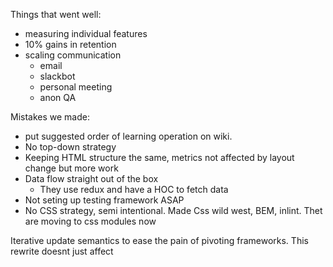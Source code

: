 Things that went well:
- measuring individual features
- 10% gains in retention
- scaling communication
  - email
  - slackbot
  - personal meeting
  - anon QA

Mistakes we made:
- put suggested order of learning operation on wiki.
- No top-down strategy
- Keeping HTML structure the same, metrics not affected by layout change but more work
- Data flow straight out of the box
  - They use redux and have a HOC to fetch data
- Not seting up testing framework ASAP
- No CSS strategy, semi intentional. Made Css wild west, BEM, inlint. Thet are moving to css modules now


Iterative update semantics to ease the pain of pivoting frameworks.
This rewrite doesnt just affect
